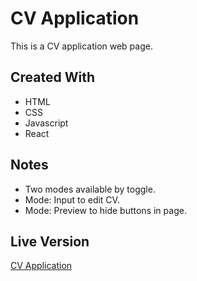# CV Application
This is a CV application web page.
## Created With
* HTML
* CSS
* Javascript
* React
## Notes
* Two modes available by toggle.
* Mode: Input to edit CV.
* Mode: Preview to hide buttons in page.
## Live Version
[CV Application](https://wangchowchow.github.io/cv-application/)
